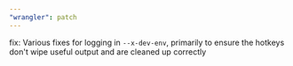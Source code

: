 ```yaml
---
"wrangler": patch
---
```


fix: Various fixes for logging in `--x-dev-env`, primarily to ensure the hotkeys don't wipe useful output and are cleaned up correctly
